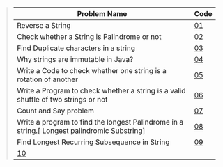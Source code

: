 > Problem Name | Code
> --- | ---
> Reverse a String | [01](https://github.com/Mehul237/Sheets-Solved-Code/blob/main/DSA%20Cracker%20Sheet%20by%20Love%20Babbar/04_String/reverseString.md)
> Check whether a String is Palindrome or not | [02](https://github.com/Mehul237/Sheets-Solved-Code/blob/main/DSA%20Cracker%20Sheet%20by%20Love%20Babbar/04_String/Check%20if%20it%20is%20Palindrome%20or%20not.md)
> Find Duplicate characters in a string | [03](https://github.com/Mehul237/Sheets-Solved-Code/blob/main/DSA%20Cracker%20Sheet%20by%20Love%20Babbar/04_String/Find_Dup_Char.md)
> Why strings are immutable in Java? | [04]( )
> Write a Code to check whether one string is a rotation of another | [05]( )
> Write a Program to check whether a string is a valid shuffle of two strings or not | [06]( )
> Count and Say problem | [07]( )
> Write a program to find the longest Palindrome in a string.[ Longest palindromic Substring] | [08]( )
> Find Longest Recurring Subsequence in String | [09]( )
>  | [10]( )
